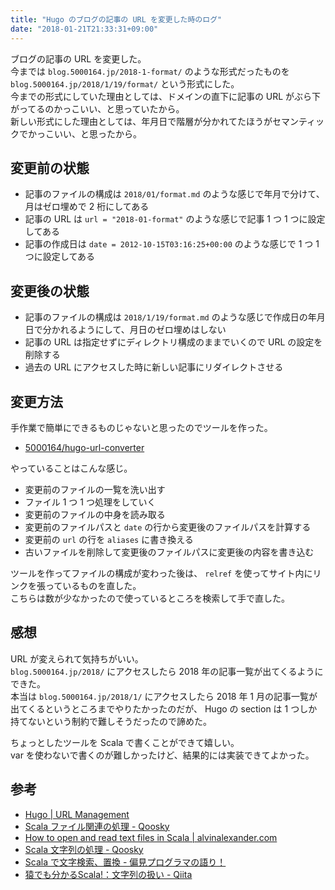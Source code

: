 ```yaml
---
title: "Hugo のブログの記事の URL を変更した時のログ"
date: "2018-01-21T21:33:31+09:00"
---
```


ブログの記事の URL を変更した。  
今までは `blog.5000164.jp/2018-1-format/` のような形式だったものを `blog.5000164.jp/2018/1/19/format/` という形式にした。  
今までの形式にしていた理由としては、ドメインの直下に記事の URL がぶら下がってるのかっこいい、と思っていたから。  
新しい形式にした理由としては、年月日で階層が分かれてたほうがセマンティックでかっこいい、と思ったから。

## 変更前の状態

- 記事のファイルの構成は `2018/01/format.md` のような感じで年月で分けて、月はゼロ埋めで 2 桁にしてある
- 記事の URL は `url = "2018-01-format"` のような感じで記事 1 つ 1 つに設定してある
- 記事の作成日は `date = 2012-10-15T03:16:25+00:00` のような感じで 1 つ 1 つに設定してある

## 変更後の状態

- 記事のファイルの構成は `2018/1/19/format.md` のような感じで作成日の年月日で分かれるようにして、月日のゼロ埋めはしない
- 記事の URL は指定せずにディレクトリ構成のままでいくので URL の設定を削除する
- 過去の URL にアクセスした時に新しい記事にリダイレクトさせる

## 変更方法

手作業で簡単にできるものじゃないと思ったのでツールを作った。

- [5000164/hugo-url-converter](https://github.com/5000164/hugo-url-converter)

やっていることはこんな感じ。

- 変更前のファイルの一覧を洗い出す
- ファイル 1 つ 1 つ処理をしていく
- 変更前のファイルの中身を読み取る
- 変更前のファイルパスと `date` の行から変更後のファイルパスを計算する
- 変更前の `url` の行を `aliases` に書き換える
- 古いファイルを削除して変更後のファイルパスに変更後の内容を書き込む

ツールを作ってファイルの構成が変わった後は、 `relref` を使ってサイト内にリンクを張っているものを直した。  
こちらは数が少なかったので使っているところを検索して手で直した。

## 感想

URL が変えられて気持ちがいい。  
`blog.5000164.jp/2018/` にアクセスしたら 2018 年の記事一覧が出てくるようにできた。  
本当は `blog.5000164.jp/2018/1/` にアクセスしたら 2018 年 1 月の記事一覧が出てくるというところまでやりたかったのだが、 Hugo の section は 1 つしか持てないという制約で難しそうだったので諦めた。

ちょっとしたツールを Scala で書くことができて嬉しい。  
var を使わないで書くのが難しかったけど、結果的には実装できてよかった。

## 参考

- [Hugo | URL Management](https://gohugo.io/content-management/urls/)
- [Scala ファイル関連の処理 - Qoosky](https://www.qoosky.io/techs/f7851bb2e4)
- [How to open and read text files in Scala | alvinalexander.com](https://alvinalexander.com/scala/how-to-open-read-text-files-in-scala-cookbook-examples)
- [Scala 文字列の処理 - Qoosky](https://www.qoosky.io/techs/86c5883115)
- [Scala で文字検索、置換 - 偏見プログラマの語り！](http://pg-kura.hatenablog.com/entry/20110730/1312009793)
- [猿でも分かるScala!：文字列の扱い - Qiita](https://qiita.com/msano/items/efd05e7677badf2efcf8)
